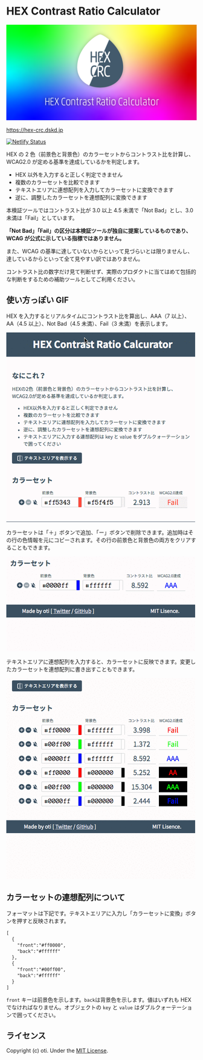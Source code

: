 # HEX Contrast Ratio Calculator

![](./public/assets/images/ogp.png)

https://hex-crc.dskd.jp

[![Netlify Status](https://api.netlify.com/api/v1/badges/dd371e46-f0e0-4664-ada0-dcc93fe9023e/deploy-status)](https://app.netlify.com/sites/hex-crc/deploys)

HEX の 2 色（前景色と背景色）のカラーセットからコントラスト比を計算し、WCAG2.0 が定める基準を達成しているかを判定します。

- HEX 以外を入力すると正しく判定できません
- 複数のカラーセットを比較できます
- テキストエリアに連想配列を入力してカラーセットに変換できます
- 逆に、調整したカラーセットを連想配列に変換できます

本検証ツールではコントラスト比が 3.0 以上 4.5 未満で「Not Bad」とし、3.0 未満は「Fail」としています。

**「Not Bad」「Fail」の区分は本検証ツールが独自に提案しているものであり、WCAG が公式に示している指標ではありません。**

また、WCAG の基準に達していないからといって見づらいとは限りませんし、達しているからといって全て見やすい訳ではありません。

コントラスト比の数字だけ見て判断せず、実際のプロダクトに当てはめて包括的な判断をするための補助ツールとしてご利用ください。

## 使い方っぽい GIF

HEX を入力するとリアルタイムにコントラスト比を算出し、AAA（7 以上）、AA（4.5 以上）、Not Bad（4.5 未満）、Fail（3 未満）を表示します。

![](./public/assets/images/screenshot_01.gif)

カラーセットは「＋」ボタンで追加、「ー」ボタンで削除できます。追加時はその行の色情報を元にコピーされます。その行の前景色と背景色の両方をクリアすることもできます。

![](./public/assets/images/screenshot_02.gif)

テキストエリアに連想配列を入力すると、カラーセットに反映できます。変更したカラーセットを連想配列に書き出すこともできます。

![](./public/assets/images/screenshot_03.gif)

## カラーセットの連想配列について

フォーマットは下記です。テキストエリアに入力し「カラーセットに変換」ボタンを押すと反映されます。

```
[
  {
    "front":"#ff0000",
    "back":"#ffffff"
  },
  {
    "front":"#00ff00",
    "back":"#ffffff"
  }
]
```

`front` キーは前景色を示します。`back`は背景色を示します。値はいずれも HEX でなければなりません。オブジェクトの `key` と `value` はダブルクォーテーションで囲ってください。

## ライセンス

Copyright (c) oti. Under the [MIT License](LICENSE).
